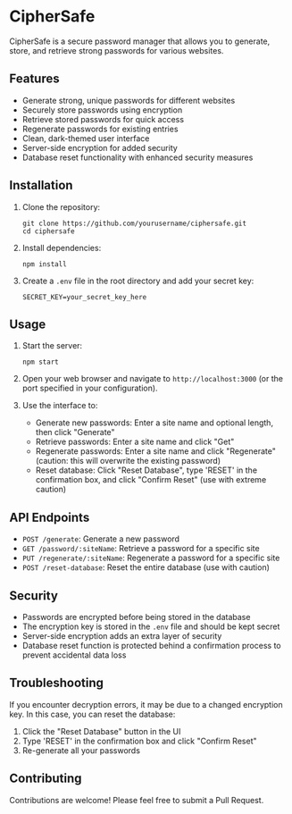 # CipherSafe

CipherSafe is a secure password manager that allows you to generate, store, and retrieve strong passwords for various websites.

## Features

- Generate strong, unique passwords for different websites
- Securely store passwords using encryption
- Retrieve stored passwords for quick access
- Regenerate passwords for existing entries
- Clean, dark-themed user interface
- Server-side encryption for added security
- Database reset functionality with enhanced security measures

## Installation

1. Clone the repository:
   ```
   git clone https://github.com/yourusername/ciphersafe.git
   cd ciphersafe
   ```

2. Install dependencies:
   ```
   npm install
   ```

3. Create a `.env` file in the root directory and add your secret key:
   ```
   SECRET_KEY=your_secret_key_here
   ```

## Usage

1. Start the server:
   ```
   npm start
   ```

2. Open your web browser and navigate to `http://localhost:3000` (or the port specified in your configuration).

3. Use the interface to:
   - Generate new passwords: Enter a site name and optional length, then click "Generate"
   - Retrieve passwords: Enter a site name and click "Get"
   - Regenerate passwords: Enter a site name and click "Regenerate" (caution: this will overwrite the existing password)
   - Reset database: Click "Reset Database", type 'RESET' in the confirmation box, and click "Confirm Reset" (use with extreme caution)

## API Endpoints

- `POST /generate`: Generate a new password
- `GET /password/:siteName`: Retrieve a password for a specific site
- `PUT /regenerate/:siteName`: Regenerate a password for a specific site
- `POST /reset-database`: Reset the entire database (use with caution)

## Security

- Passwords are encrypted before being stored in the database
- The encryption key is stored in the `.env` file and should be kept secret
- Server-side encryption adds an extra layer of security
- Database reset function is protected behind a confirmation process to prevent accidental data loss

## Troubleshooting

If you encounter decryption errors, it may be due to a changed encryption key. In this case, you can reset the database:

1. Click the "Reset Database" button in the UI
2. Type 'RESET' in the confirmation box and click "Confirm Reset"
3. Re-generate all your passwords

## Contributing

Contributions are welcome! Please feel free to submit a Pull Request.